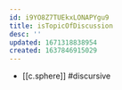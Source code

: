 ```yaml
---
id: i9YO8Z7TUEkxLONAPYgu9
title: isTopicOfDiscussion
desc: ''
updated: 1671318838954
created: 1637846915029
---
```




- [[c.sphere]] #discursive
